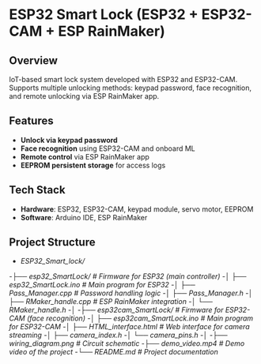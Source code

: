 
#  ESP32 Smart Lock (ESP32 + ESP32-CAM + ESP RainMaker)

##  Overview
IoT-based smart lock system developed with ESP32 and ESP32-CAM.  
Supports multiple unlocking methods: keypad password, face recognition, and remote unlocking via ESP RainMaker app.

##  Features
- **Unlock via keypad password**
- **Face recognition** using ESP32-CAM and onboard ML
- **Remote control** via ESP RainMaker app
- **EEPROM persistent storage** for access logs

##  Tech Stack
- **Hardware**: ESP32, ESP32-CAM, keypad module, servo motor, EEPROM
- **Software**: Arduino IDE, ESP RainMaker

##  Project Structure
- *ESP32_Smart_lock/*

-*├── esp32_SmartLock/ # Firmware for ESP32 (main controller)*
-*│ ├── esp32_SmartLock.ino # Main program for ESP32
-│ ├── Pass_Manager.cpp # Password handling logic
-│ ├── Pass_Manager.h
-│ ├── RMaker_handle.cpp # ESP RainMaker integration
-│ └── RMaker_handle.h
-│
-├── esp32cam_SmartLock/ # Firmware for ESP32-CAM (face recognition)
-│ ├── esp32cam_SmartLock.ino # Main program for ESP32-CAM
-│ ├── HTML_interface.html # Web interface for camera streaming
-│ ├── camera_index.h
-│ └── camera_pins.h
-│
-├── wiring_diagram.png # Circuit schematic
-├── demo_video.mp4 # Demo video of the project
-└── README.md # Project documentation*
